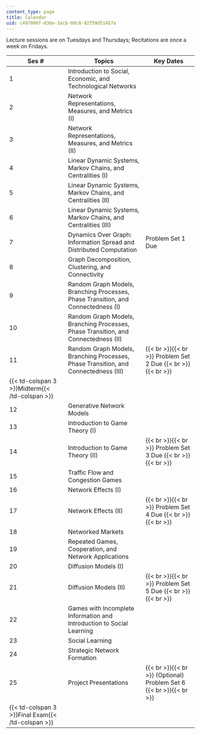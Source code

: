 ```yaml
---
content_type: page
title: Calendar
uid: c497090f-036e-3acb-00c8-82759d51457a
---
```


Lecture sessions are on Tuesdays and Thursdays; Recitations are once a week on Fridays.

| Ses # | Topics | Key Dates |
| --- | --- | --- |
| 1 | Introduction to Social, Economic, and Technological Networks | &nbsp; |
| 2 | Network Representations, Measures, and Metrics (I) | &nbsp; |
| 3 | Network Representations, Measures, and Metrics (II) | &nbsp; |
| 4 | Linear Dynamic Systems, Markov Chains, and Centralities (I) | &nbsp; |
| 5 | Linear Dynamic Systems, Markov Chains, and Centralities (II) | &nbsp; |
| 6 | Linear Dynamic Systems, Markov Chains, and Centralities (III) | &nbsp; |
| 7 | Dynamics Over Graph: Information Spread and Distributed Computation | Problem Set 1 Due |
| 8 | Graph Decomposition, Clustering, and Connectivity | &nbsp; |
| 9 | Random Graph Models, Branching Processes, Phase Transition, and Connectedness (I) | &nbsp; |
| 10 | Random Graph Models, Branching Processes, Phase Transition, and Connectedness (II) | &nbsp; |
| 11 | Random Graph Models, Branching Processes, Phase Transition, and Connectedness (III) |  {{< br >}}{{< br >}} Problem Set 2 Due {{< br >}}{{< br >}}  |
| {{< td-colspan 3 >}}Midterm{{< /td-colspan >}} |||
| 12 | Generative Network Models | &nbsp; |
| 13 | Introduction to Game Theory (I) | &nbsp; |
| 14 | Introduction to Game Theory (II) |  {{< br >}}{{< br >}} Problem Set 3 Due {{< br >}}{{< br >}}  |
| 15 | Traffic Flow and Congestion Games | &nbsp; |
| 16 | Network Effects (I) | &nbsp; |
| 17 | Network Effects (II) |  {{< br >}}{{< br >}} Problem Set 4 Due {{< br >}}{{< br >}}  |
| 18 | Networked Markets | &nbsp; |
| 19 | Repeated Games, Cooperation, and Network Applications | &nbsp; |
| 20 | Diffusion Models (I) | &nbsp; |
| 21 | Diffusion Models (II) |  {{< br >}}{{< br >}} Problem Set 5 Due {{< br >}}{{< br >}}  |
| 22 | Games with Incomplete Information and Introduction to Social Learning | &nbsp; |
| 23 | Social Learning | &nbsp; |
| 24 | Strategic Network Formation | &nbsp; |
| 25 | Project Presentations |  {{< br >}}{{< br >}} (Optional) Problem Set 6 {{< br >}}{{< br >}}  |
| {{< td-colspan 3 >}}Final Exam{{< /td-colspan >}} ||